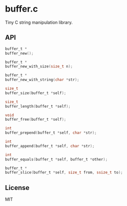 
# buffer.c

  Tiny C string manipulation library.

## API

```c
buffer_t *
buffer_new();

buffer_t *
buffer_new_with_size(size_t n);

buffer_t *
buffer_new_with_string(char *str);

size_t
buffer_size(buffer_t *self);

size_t
buffer_length(buffer_t *self);

void
buffer_free(buffer_t *self);

int
buffer_prepend(buffer_t *self, char *str);

int
buffer_append(buffer_t *self, char *str);

int
buffer_equals(buffer_t *self, buffer_t *other);

buffer_t *
buffer_slice(buffer_t *self, size_t from, ssize_t to);
```

## License

  MIT
